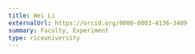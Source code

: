 ```yaml
---
title: Wei Li
externalUrl: https://orcid.org/0000-0003-4136-3409
summary: Faculty, Experiment
type: riceuniversity
---
```

